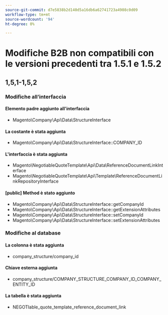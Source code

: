 ```yaml
---
source-git-commit: d7e5838b2d140d5a16db6a62741723a4908c0d09
workflow-type: tm+mt
source-wordcount: '94'
ht-degree: 0%

---
```

# Modifiche B2B non compatibili con le versioni precedenti tra 1.5.1 e 1.5.2

## 1,5,1-1,5,2

### Modifiche all’interfaccia

#### Elemento padre aggiunto all&#39;interfaccia

- Magento\Company\Api\Data\StructureInterface

#### La costante è stata aggiunta

- Magento\Company\Api\Data\StructureInterface::COMPANY_ID

#### L&#39;interfaccia è stata aggiunta

- Magento\NegotiableQuoteTemplate\Api\Data\ReferenceDocumentLinkInterface
- Magento\NegotiableQuoteTemplate\Api\Template\ReferenceDocumentLinkRepositoryInterface

#### [public] Method è stato aggiunto

- Magento\Company\Api\Data\StructureInterface::getCompanyId
- Magento\Company\Api\Data\StructureInterface::getExtensionAttributes
- Magento\Company\Api\Data\StructureInterface::setCompanyId
- Magento\Company\Api\Data\StructureInterface::setExtensionAttributes

### Modifiche al database

#### La colonna è stata aggiunta

- company_structure/company_id

#### Chiave esterna aggiunta

- company_structure/COMPANY_STRUCTURE_COMPANY_ID_COMPANY_ENTITY_ID

#### La tabella è stata aggiunta

- NEGOTIable_quote_template_reference_document_link
